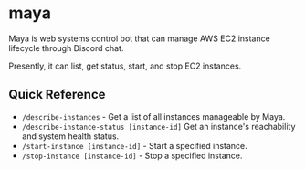 # maya

Maya is web systems control bot that can manage AWS EC2 instance lifecycle through Discord chat.

Presently, it can list, get status, start, and stop EC2 instances.

## Quick Reference

- `/describe-instances` - Get a list of all instances manageable by Maya.
- `/describe-instance-status [instance-id]` Get an instance's reachability and system health status.
- `/start-instance [instance-id]` - Start a specified instance.
- `/stop-instance [instance-id]` - Stop a specified instance.
